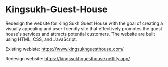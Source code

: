 # Kingsukh-Guest-House
Redesign the website for King Sukh Guest House with the goal of creating a visually appealing and user-friendly site that effectively promotes the guest house's services and attracts potential customers. The website are built using HTML, CSS, and JavaScript.

Existing webiste: https://www.kingsukhguesthouse.com/

Redesign website: https://kingssukhguesthouse.netlify.app/

